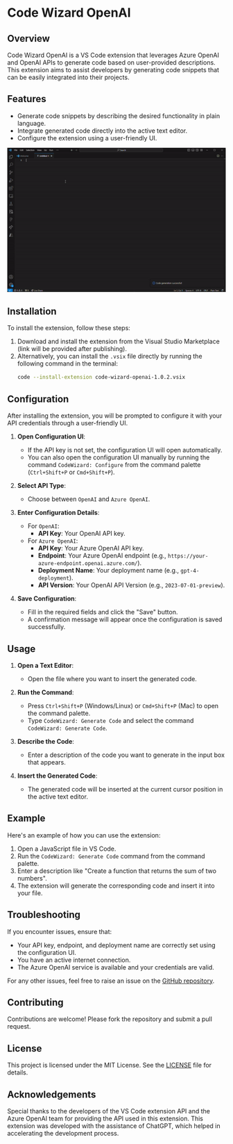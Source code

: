 # Code Wizard OpenAI

## Overview

Code Wizard OpenAI is a VS Code extension that leverages Azure OpenAI and OpenAI APIs to generate code based on user-provided descriptions. This extension aims to assist developers by generating code snippets that can be easily integrated into their projects.

## Features

- Generate code snippets by describing the desired functionality in plain language.
- Integrate generated code directly into the active text editor.
- Configure the extension using a user-friendly UI.

![Extension Demo](images/extension-demo.gif)

## Installation

To install the extension, follow these steps:

1. Download and install the extension from the Visual Studio Marketplace (link will be provided after publishing).
2. Alternatively, you can install the `.vsix` file directly by running the following command in the terminal:
    ```bash
    code --install-extension code-wizard-openai-1.0.2.vsix
    ```

## Configuration

After installing the extension, you will be prompted to configure it with your API credentials through a user-friendly UI.

1. **Open Configuration UI**:
    - If the API key is not set, the configuration UI will open automatically.
    - You can also open the configuration UI manually by running the command `CodeWizard: Configure` from the command palette (`Ctrl+Shift+P` or `Cmd+Shift+P`).

2. **Select API Type**:
    - Choose between `OpenAI` and `Azure OpenAI`.

3. **Enter Configuration Details**:
    - For `OpenAI`:
        - **API Key**: Your OpenAI API key.
    - For `Azure OpenAI`:
        - **API Key**: Your Azure OpenAI API key.
        - **Endpoint**: Your Azure OpenAI endpoint (e.g., `https://your-azure-endpoint.openai.azure.com/`).
        - **Deployment Name**: Your deployment name (e.g., `gpt-4-deployment`).
        - **API Version**: Your OpenAI API Version (e.g., `2023-07-01-preview`).

4. **Save Configuration**:
    - Fill in the required fields and click the "Save" button.
    - A confirmation message will appear once the configuration is saved successfully.

## Usage

1. **Open a Text Editor**:
    - Open the file where you want to insert the generated code.

2. **Run the Command**:
    - Press `Ctrl+Shift+P` (Windows/Linux) or `Cmd+Shift+P` (Mac) to open the command palette.
    - Type `CodeWizard: Generate Code` and select the command `CodeWizard: Generate Code`.

3. **Describe the Code**:
    - Enter a description of the code you want to generate in the input box that appears.

4. **Insert the Generated Code**:
    - The generated code will be inserted at the current cursor position in the active text editor.

## Example

Here's an example of how you can use the extension:

1. Open a JavaScript file in VS Code.
2. Run the `CodeWizard: Generate Code` command from the command palette.
3. Enter a description like "Create a function that returns the sum of two numbers".
4. The extension will generate the corresponding code and insert it into your file.

## Troubleshooting

If you encounter issues, ensure that:
- Your API key, endpoint, and deployment name are correctly set using the configuration UI.
- You have an active internet connection.
- The Azure OpenAI service is available and your credentials are valid.

For any other issues, feel free to raise an issue on the [GitHub repository](https://github.com/loflet/code-wizard).

## Contributing

Contributions are welcome! Please fork the repository and submit a pull request.

## License

This project is licensed under the MIT License. See the [LICENSE](./LICENSE) file for details.

## Acknowledgements

Special thanks to the developers of the VS Code extension API and the Azure OpenAI team for providing the API used in this extension. This extension was developed with the assistance of ChatGPT, which helped in accelerating the development process.
